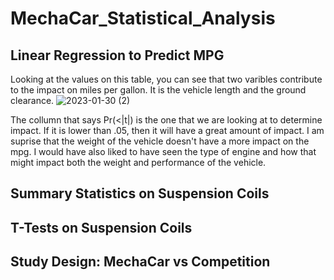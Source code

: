 # MechaCar_Statistical_Analysis

## Linear Regression to Predict MPG

Looking at the values on this table, you can see that two varibles contribute to the impact on miles per gallon. It is the vehicle length and the ground clearance. 
![2023-01-30 (2)](https://user-images.githubusercontent.com/114030563/215416779-8968966c-df04-44d1-b384-777a814dc60d.jpg)

The collumn that says Pr(<|t|) is the one that we are looking at to determine impact. If it is lower than .05, then it will have a great amount of impact.
I am suprise that the weight of the vehicle doesn't have a more impact on the mpg. I would have also liked to have seen the type of engine and how that might impact both the weight and performance of the vehicle.

## Summary Statistics on Suspension Coils

## T-Tests on Suspension Coils

## Study Design: MechaCar vs Competition
